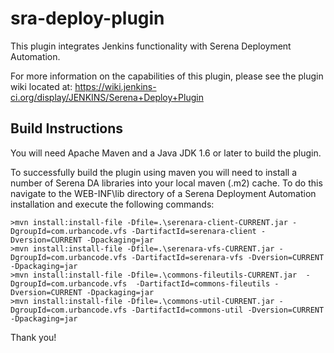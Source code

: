 sra-deploy-plugin
=================

This plugin integrates Jenkins functionality with Serena Deployment Automation.

For more information on the capabilities of this plugin, please see the plugin wiki located at:
https://wiki.jenkins-ci.org/display/JENKINS/Serena+Deploy+Plugin

Build Instructions
------------------

You will need Apache Maven and a Java JDK 1.6 or later to build the plugin.

To successfully build the plugin using maven you will need to install a number of Serena DA libraries into your local maven (.m2) cache.
To do this navigate to the WEB-INF\lib directory of a Serena Deployment Automation installation and execute the following commands:

```
>mvn install:install-file -Dfile=.\serenara-client-CURRENT.jar -DgroupId=com.urbancode.vfs -DartifactId=serenara-client -Dversion=CURRENT -Dpackaging=jar
>mvn install:install-file -Dfile=.\serenara-vfs-CURRENT.jar -DgroupId=com.urbancode.vfs -DartifactId=serenara-vfs -Dversion=CURRENT -Dpackaging=jar
>mvn install:install-file -Dfile=.\commons-fileutils-CURRENT.jar  -DgroupId=com.urbancode.vfs  -DartifactId=commons-fileutils -Dversion=CURRENT -Dpackaging=jar
>mvn install:install-file -Dfile=.\commons-util-CURRENT.jar -DgroupId=com.urbancode.vfs -DartifactId=commons-util -Dversion=CURRENT -Dpackaging=jar
```

Thank you!
